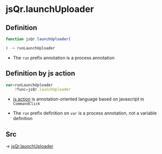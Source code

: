 # jsQr.launchUploader

## Definition

```js.js
function jsQr.launchUploader(

) -> runLaunchUploader
```

- The `run` prefix annotation is a process annotation
## Definition by js action

```js.js
var=runLaunchUploader
	?func=jsQr.launchUploader

```

- [js action](#) is annotation-oriented language based on javascript in `CommandClick`

- The `run` prefix definition on `var` is a process annotation, not a variable definition

## Src

-> [jsQr.launchUploader](https://github.com/puutaro/CommandClick/blob/master/app/src/main/java/com/puutaro/commandclick/fragment_lib/terminal_fragment/js_interface/qr/JsQr.kt#L74)


